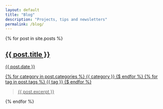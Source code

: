 ```yaml
---
layout: default
title: "Blog"
description: "Projects, tips and newsletters"
permalink: /blog/
---
```


{% for post in site.posts %}

<a class="blog-post" href="{{ post.url }}">

## {{ post.title }}
  
  <span class="blog-post-date">{{ post.date }}</span>

  {% for category in post.categories %}
  <span class="blog-post-category">{{ category }}</span>
  {$ endfor %}
  {% for tag in post.tags %}
  <span class="blog-post-tag">{{ tag }}</span>
  {$ endfor %}
  
> {{ post.excerpt }} 
  
</a>

{% endfor %}
